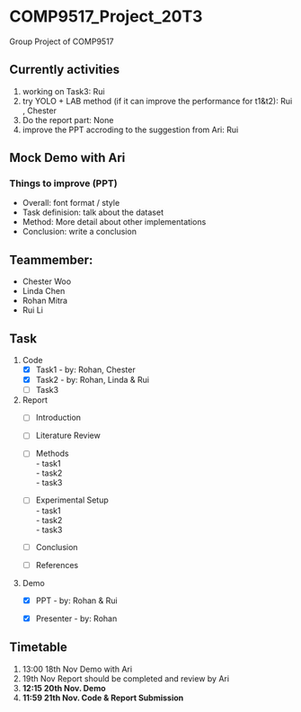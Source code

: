 # COMP9517_Project_20T3
Group Project of COMP9517

## Currently activities
 1. working on Task3: Rui
 1. try YOLO + LAB method (if it can improve the performance for t1&t2): Rui , Chester
 1. Do the report part: None
 1. improve the PPT accroding to the suggestion from Ari: Rui

## Mock Demo with Ari
 ### Things to improve (PPT)
  - Overall:  font format / style
  - Task definision: talk about the dataset
  - Method:  More detail about other implementations
  - Conclusion:  write a conclusion
  

## Teammember:
- Chester Woo
- Linda Chen
- Rohan Mitra
- Rui Li

## Task
  1. Code
      - [x] Task1  - by: Rohan, Chester
      - [x] Task2  - by: Rohan, Linda & Rui
      - [ ] Task3  
    
  1. Report
      - [ ] Introduction 
      - [ ] Literature Review
      - [ ] Methods  
                - task1  
                - task2  
                - task3  

      - [ ] Experimental Setup  
                - task1  
                - task2  
                - task3 
                
      - [ ] Conclusion
      - [ ] References
      
  1. Demo
       - [x] PPT  - by: Rohan & Rui
       - [x] Presenter  - by: Rohan


## Timetable
  1. 13:00 18th Nov Demo with Ari
  1. 19th Nov Report should be completed and review by Ari
  1. **12:15 20th Nov. Demo**
  1. **11:59 21th Nov. Code & Report Submission**
